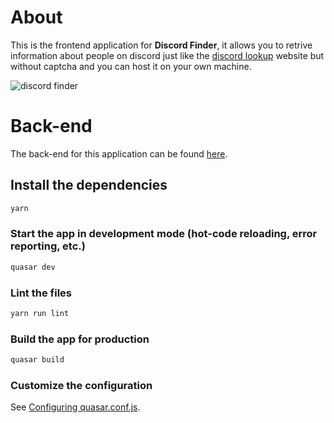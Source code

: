 # About
This is the frontend application for **Discord Finder**, it allows you to retrive information about people on discord just like the [discord lookup](https://discord.id/) website but without captcha and you can host it on your own machine.

![discord finder](https://i.imgur.com/9Un160l.png)

# Back-end
The back-end for this application can be found [here](https://github.com/TheBunnies/discord-finder).

## Install the dependencies
```bash
yarn
```

### Start the app in development mode (hot-code reloading, error reporting, etc.)
```bash
quasar dev
```

### Lint the files
```bash
yarn run lint
```

### Build the app for production
```bash
quasar build
```

### Customize the configuration
See [Configuring quasar.conf.js](https://quasar.dev/quasar-cli/quasar-conf-js).

